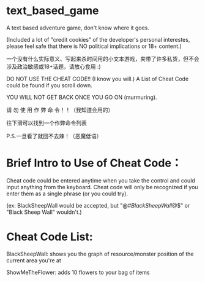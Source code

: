 # text_based_game
A text based adventure game, don't know where it goes. 

(Included a lot of "credit cookies" of the developer's personal interestes, please feel safe that there is NO political implications or 18+ content.) 

一个没有什么实际意义、写起来杀时间用的小文本游戏，夹带了许多私货，但不会涉及政治敏感或18+话题，请放心食用 :)

DO NOT USE THE CHEAT CODE!! (I know you will.)
 A List of Cheat Code could be found if you scroll down.

YOU WILL NOT GET BACK ONCE YOU GO ON (murmuring).

请 勿 使 用 作 弊 命 令！！（我知道会用的）

往下滑可以找到一个作弊命令列表

P.S.一旦看了就回不去辣！（恶魔低语）

# Brief Intro to Use of Cheat Code：
Cheat code could be entered anytime when you take the control and could input anything from the keyboard. Cheat code will only be recognized if you enter them as a single phrase (or you could try). 

(ex: BlackSheepWall would be accepted, but "@#$BlackSheepWall@$$" or "Black Sheep Wall" wouldn't.)


# Cheat Code List:
BlackSheepWall: shows you the graph of resource/monster position of the current area you're at

ShowMeTheFlower: adds 10 flowers to your bag of items


